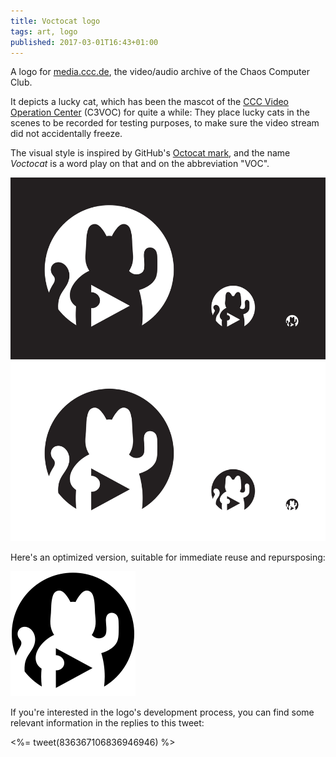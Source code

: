 ```yaml
---
title: Voctocat logo
tags: art, logo
published: 2017-03-01T16:43+01:00
---
```


A logo for [media.ccc.de](https://media.ccc.de), the video/audio archive of the Chaos Computer Club.

It depicts a lucky cat, which has been the mascot of the [CCC Video Operation Center](https://c3voc.de/) (C3VOC) for quite a while: They place lucky cats in the scenes to be recorded for testing purposes, to make sure the video stream did not accidentally freeze.

The visual style is inspired by GitHub's [Octocat mark](https://github.com/logos), and the name *Voctocat* is a word play on that and on the abbreviation "VOC".

[![voctocat](voctocat-sample.svg)](voctocat-sample.svg)

Here's an optimized version, suitable for immediate reuse and repursposing:

[![voctocat](voctocat.svg)](voctocat.svg)

If you're interested in the logo's development process, you can find some relevant information in the replies to this tweet:

<%= tweet(836367106836946946) %>
